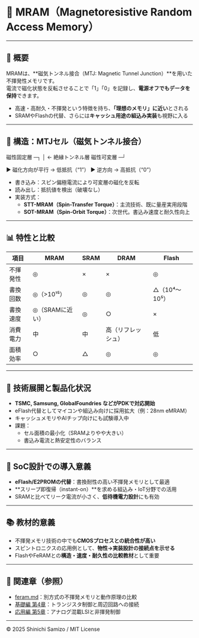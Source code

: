 # 🧲 MRAM（Magnetoresistive Random Access Memory）

---

## 📘 概要

MRAMは、**磁気トンネル接合（MTJ: Magnetic Tunnel Junction）**を用いた不揮発性メモリです。  
電流で磁化状態を反転させることで「1」「0」を記録し、**電源オフでもデータを保持**できます。

- 高速・高耐久・不揮発という特徴を持ち、**「理想のメモリ」に近い**とされる
- SRAMやFlashの代替、さらには**キャッシュ用途の組込み実装**も視野に入る

---

## 🧩 構造：MTJセル（磁気トンネル接合）

磁性固定層 ─┐
│ ← 絶縁トンネル層
磁性可変層 ─┘

▶ 磁化方向が平行 → 低抵抗（“1”）
▶ 逆方向 → 高抵抗（“0”）

- 書き込み：スピン偏極電流により可変層の磁化を反転
- 読み出し：抵抗値を検出（破壊なし）
- 実装方式：
  - **STT-MRAM（Spin-Transfer Torque）**：主流技術、既に量産実用段階
  - **SOT-MRAM（Spin-Orbit Torque）**：次世代。書込み速度と耐久性向上

---

## 📊 特性と比較

| 項目 | MRAM | SRAM | DRAM | Flash |
|------|------|------|------|-------|
| 不揮発性 | ◎ | × | × | ◎ |
| 書換回数 | ◎（>10¹⁵） | ◎ | ◎ | △（10⁴〜10⁵） |
| 書換速度 | ◎（SRAMに近い） | ◎ | ○ | × |
| 消費電力 | 中 | 中 | 高（リフレッシュ） | 低 |
| 面積効率 | ○ | △ | ◎ | ◎ |

---

## 🧪 技術展開と製品化状況

- **TSMC, Samsung, GlobalFoundries などがPDKで対応開始**
- eFlash代替としてマイコンや組込み向けに採用拡大（例：28nm eMRAM）
- キャッシュメモリやAIチップ向けにも試験導入中
- 課題：
  - セル面積の最小化（SRAMよりやや大きい）
  - 書込み電流と熱安定性のバランス

---

## 🧭 SoC設計での導入意義

- **eFlash/E2PROMの代替**：書換耐性の高い不揮発メモリとして最適
- **スリープ即復帰（instant-on）**を求める組込み・IoT分野での活用
- SRAMと比べてリーク電流が小さく、**低待機電力設計**にも有効

---

## 📚 教材的意義

- 不揮発メモリ技術の中でも**CMOSプロセスとの統合性が高い**
- スピントロニクスの応用例として、**物性→実装設計の接続点を示せる**
- FlashやFeRAMとの**構造・速度・耐久性の比較教材**として重要

---

## 🔗 関連章（参照）

- [feram.md](./feram.md)：別方式の不揮発メモリと動作原理の比較
- [基礎編 第4章](../chapter4_mos_characteristics/)：トランジスタ制御と周辺回路への接続
- [応用編 第5章](../d_chapter5_analog_mixed_signal/)：アナログ混載LSIと非揮発制御

---

© 2025 Shinichi Samizo / MIT License
